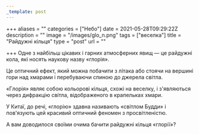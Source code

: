 ```yaml
---
_template: post
---
```





+++
aliases = ""
categories = ["Небо"]
date = 2021-05-28T09:29:22Z
description = ""
image = "/images/glo_n.png"
tags = ["веселка"]
title = "Райдужні кільця"
type = "post"
url = ""

+++
Одне з найбільш цікавих і гарних атмосферних явищ — це райдужні кола, які носять наукову назву «глорiя».  
  
Це оптичний ефект, який можна побачити з літака або стоячи на вершині гори над хмарами і перебуваючи спиною до джерела світла.  
  
«Глорія» являє собою кольорові кільця, схожі на веселку, і з'являються через дифракцію світла, відображеного в крапельках хмари.  
  
У Китаї, до речі, «глорію» здавна називають «світлом Будди» і пов'язують цей красивий оптичний феномен з просвітленістю.  
  
А вам доводилося своїми очима бачити райдужні кільця «глорії»?
